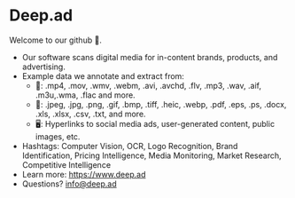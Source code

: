 # Deep.ad
Welcome to our github 🤘.
- Our software scans digital media for in-content brands, products, and advertising. 
- Example data we annotate and extract from:
  - 🎥:  .mp4, .mov, .wmv, .webm, .avi, .avchd, .flv, .mp3, .wav, .aif, .m3u,.wma, .flac and more.
  - 📸:  .jpeg, .jpg, .png, .gif, .bmp, .tiff, .heic, .webp, .pdf, .eps, .ps, .docx, .xls, .xlsx, .csv, .txt, and more.
  - 🖥️:  Hyperlinks to social media ads, user-generated content, public images, etc.
- Hashtags:  Computer Vision, OCR, Logo Recognition, Brand Identification, Pricing Intelligence, Media Monitoring, Market Research, Competitive Intelligence
- Learn more:  https://www.deep.ad
- Questions?  info@deep.ad
